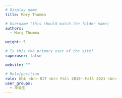 ```yaml
---
# Display name
title: Mary Thumma

# Username (this should match the folder name)
authors:
  - Mary Thumma

weight: 5

# Is this the primary user of the site?
superuser: false

website: ""

# Role/position
role: 硕士 <br> RIT <br> Fall 2019--Fall 2021 <br>
user_groups:
  - 毕业生
---
```

